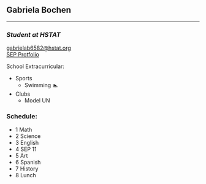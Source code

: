 ## **Gabriela Bochen** 
---
### _Student at HSTAT_  
gabrielab6582@hstat.org  
[SEP Protfolio](https://sites.google.com/a/hstat.org/gabrielab6582sep11/home)  


School Extracurricular:
* Sports   
  * Swimming :swimmer:
* Clubs 
    * Model UN
    
### Schedule: 
 * 1 Math 
 * 2 Science 
 * 3 English 
 * 4 SEP 11
 * 5 Art 
 * 6 Spanish 
 * 7 History 
 * 8 Lunch